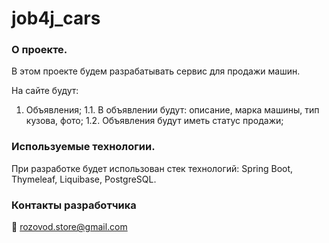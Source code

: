 # job4j_cars

### О проекте.

В этом проекте будем разрабатывать сервис для продажи машин.

На сайте будут:
1. Объявления;
1.1. В объявлении будут: описание, марка машины, тип кузова, фото;
1.2. Объявления будут иметь статус продажи;

### Используемые технологии.

При разработке будет использован стек технологий: Spring Boot, Thymeleaf, Liquibase, PostgreSQL.

### Контакты разработчика

:email:  rozovod.store@gmail.com